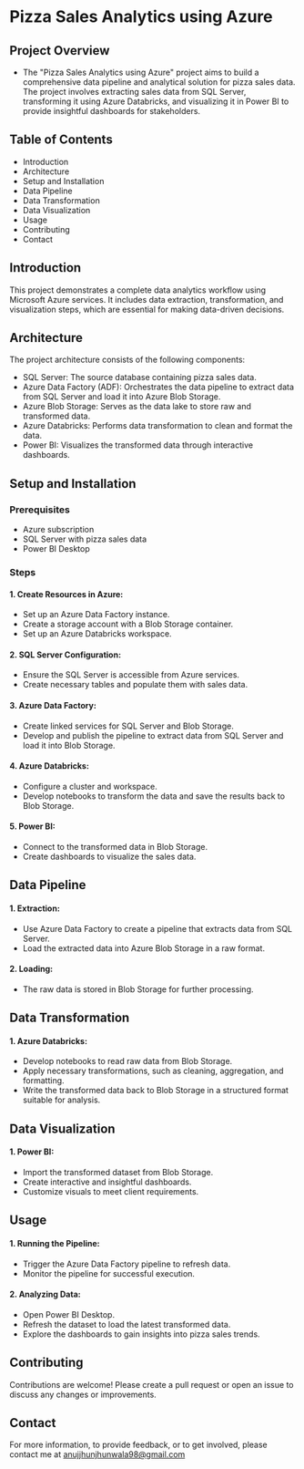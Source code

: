 # Pizza Sales Analytics using Azure

## Project Overview
- The "Pizza Sales Analytics using Azure" project aims to build a comprehensive data pipeline and analytical solution for pizza sales data. The project involves extracting sales data from SQL Server, transforming it using Azure Databricks, and visualizing it in Power BI to provide insightful dashboards for stakeholders.

## Table of Contents
- Introduction
- Architecture
- Setup and Installation
- Data Pipeline
- Data Transformation
- Data Visualization
- Usage
- Contributing
- Contact

## Introduction
This project demonstrates a complete data analytics workflow using Microsoft Azure services. It includes data extraction, transformation, and visualization steps, which are essential for making data-driven decisions.

## Architecture
The project architecture consists of the following components:
- SQL Server: The source database containing pizza sales data.
- Azure Data Factory (ADF): Orchestrates the data pipeline to extract data from SQL Server and load it into Azure Blob Storage.
- Azure Blob Storage: Serves as the data lake to store raw and transformed data.
- Azure Databricks: Performs data transformation to clean and format the data.
- Power BI: Visualizes the transformed data through interactive dashboards.

## Setup and Installation
### Prerequisites
- Azure subscription
- SQL Server with pizza sales data
- Power BI Desktop

### Steps
#### 1. Create Resources in Azure:
- Set up an Azure Data Factory instance.
- Create a storage account with a Blob Storage container.
- Set up an Azure Databricks workspace.

#### 2. SQL Server Configuration:
- Ensure the SQL Server is accessible from Azure services.
- Create necessary tables and populate them with sales data.

#### 3. Azure Data Factory:
- Create linked services for SQL Server and Blob Storage.
- Develop and publish the pipeline to extract data from SQL Server and load it into Blob Storage.

#### 4. Azure Databricks:
- Configure a cluster and workspace.
- Develop notebooks to transform the data and save the results back to Blob Storage.

#### 5. Power BI:
- Connect to the transformed data in Blob Storage.
- Create dashboards to visualize the sales data.

## Data Pipeline
#### 1. Extraction:
- Use Azure Data Factory to create a pipeline that extracts data from SQL Server.
- Load the extracted data into Azure Blob Storage in a raw format.

#### 2. Loading:
- The raw data is stored in Blob Storage for further processing.

## Data Transformation
#### 1. Azure Databricks:
- Develop notebooks to read raw data from Blob Storage.
- Apply necessary transformations, such as cleaning, aggregation, and formatting.
- Write the transformed data back to Blob Storage in a structured format suitable for analysis.

## Data Visualization
#### 1. Power BI:
- Import the transformed dataset from Blob Storage.
- Create interactive and insightful dashboards.
- Customize visuals to meet client requirements.

## Usage
#### 1. Running the Pipeline:
- Trigger the Azure Data Factory pipeline to refresh data.
- Monitor the pipeline for successful execution.

#### 2. Analyzing Data:
- Open Power BI Desktop.
- Refresh the dataset to load the latest transformed data.
- Explore the dashboards to gain insights into pizza sales trends.

## Contributing
Contributions are welcome! Please create a pull request or open an issue to discuss any changes or improvements.

## Contact
For more information, to provide feedback, or to get involved, please contact me at anujjhunjhunwala98@gmail.com
